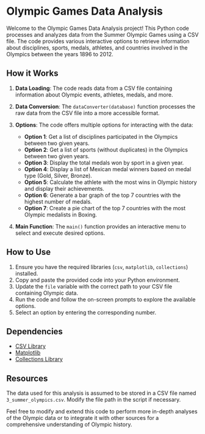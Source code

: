 # Olympic Games Data Analysis

Welcome to the Olympic Games Data Analysis project! This Python code processes and analyzes data from the Summer Olympic Games using a CSV file. The code provides various interactive options to retrieve information about disciplines, sports, medals, athletes, and countries involved in the Olympics between the years 1896 to 2012.

## How it Works

1. **Data Loading**: The code reads data from a CSV file containing information about Olympic events, athletes, medals, and more.

2. **Data Conversion**: The `dataConverter(database)` function processes the raw data from the CSV file into a more accessible format.

3. **Options**: The code offers multiple options for interacting with the data:

   - **Option 1**: Get a list of disciplines participated in the Olympics between two given years.
   - **Option 2**: Get a list of sports (without duplicates) in the Olympics between two given years.
   - **Option 3**: Display the total medals won by sport in a given year.
   - **Option 4**: Display a list of Mexican medal winners based on medal type (Gold, Silver, Bronze).
   - **Option 5**: Calculate the athlete with the most wins in Olympic history and display their achievements.
   - **Option 6**: Generate a bar graph of the top 7 countries with the highest number of medals.
   - **Option 7**: Create a pie chart of the top 7 countries with the most Olympic medalists in Boxing.

4. **Main Function**: The `main()` function provides an interactive menu to select and execute desired options.

## How to Use

1. Ensure you have the required libraries (`csv`, `matplotlib`, `collections`) installed.
2. Copy and paste the provided code into your Python environment.
3. Update the `file` variable with the correct path to your CSV file containing Olympic data.
4. Run the code and follow the on-screen prompts to explore the available options.
5. Select an option by entering the corresponding number.

## Dependencies

- [CSV Library](https://docs.python.org/3/library/csv.html)
- [Matplotlib](https://matplotlib.org/stable/contents.html)
- [Collections Library](https://docs.python.org/3/library/collections.html)

## Resources

The data used for this analysis is assumed to be stored in a CSV file named `3_summer_olympics.csv`. Modify the file path in the script if necessary.

Feel free to modify and extend this code to perform more in-depth analyses of the Olympic data or to integrate it with other sources for a comprehensive understanding of Olympic history.